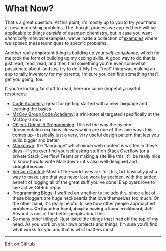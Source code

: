 # What Now?

That's a great question. 
At this point, it's mostly up to you to try your hand at new, interesting problems. 
The thought process we applied here will be applicable to things _outside_ of quantum chemistry, but in case you want _chemically relevant_ examples, we've made a collection of [examples](https://mccoygroup.github.io/References/McCoyGroup%20Code%20Academy/Examples) where we applied these techniques to specific problems.

Another really important thing is building up your _self-confidence_, which for me took the form of building up my coding skills. 
A good way to do that is just read, read, read, and then find something you're even somewhat passionate about, and just try to do it. 
My first "real" thing was making an app to tally inventory for my parents; I'm sure you can find something that'll get you going, too.

If you're looking for stuff to read, here are some (hopefully) useful resources:
* [Code Academy](https://www.codecademy.com/): great for getting started with a new language and learning the basics
* [McCoy Group Code Academy](https://mccoygroup.github.io/References/McCoyGroup%20Code%20Academy): a mini-tutorial targeted specifically at the McCoy Group
* [Object-Oriented Programming](https://docs.python.org/3/tutorial/classes.html): I linked the way the python documentation explains _classes_ which are one of the main ways this comes up--basically just a very, very useful design pattern that lets you build bigger and better
* [Markdown](https://commonmark.org/help/tutorial/): the "language" which much web content is written in these days--if you ever find yourself asking stuff on Stack Overflow (or a private Stack Overflow Team) or making a site like this, it'll be really nice to know how to write Markdown + it's also well designed and straightforward.
* [Version Control](https://product.hubspot.com/blog/git-and-github-tutorial-for-beginners): Most of the world uses `git` for this, but basically just a way to make sure that you never lose work by accident with the added benefit of logging all of the great stuff you've done! Employers love to see active GitHub repos.
* [Programming Blogs](https://blog.codinghorror.com/): I waffled on whether to include this, since a lot of these bloggers are huge neckbeards that love themselves too much. On the other hand, it's really helpful to see how other people approached problems. On the other hand, despite having a literal neckbeard, Jeff Atwood is one of the better people about this. 
* So many other things!: I just listed the things that I had off the top of my head. As you work on your own projects and things, I'm sure you'll find what works for you and that is what matters most.

---

[Edit on GitHub](https://github.com/McCoyGroup/References/edit/gh-pages/References/Intro%20To%20Quantum/WhatNow.md)